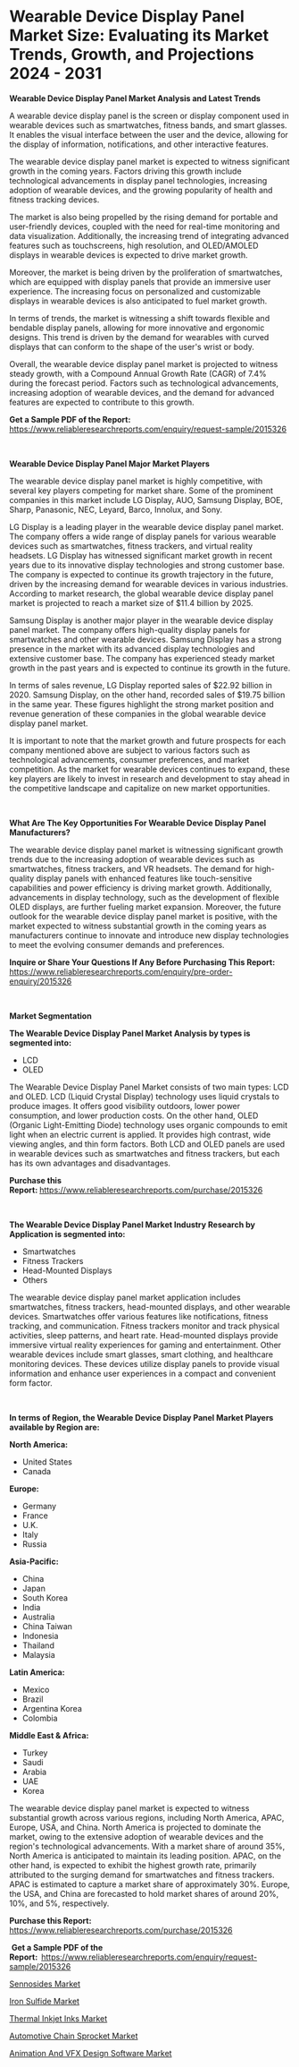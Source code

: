 <p><h1>Wearable Device Display Panel Market Size: Evaluating its Market Trends, Growth, and Projections 2024 - 2031</h1></p><p><strong>Wearable Device Display Panel Market Analysis and Latest Trends</strong></p>
<p><p>A wearable device display panel is the screen or display component used in wearable devices such as smartwatches, fitness bands, and smart glasses. It enables the visual interface between the user and the device, allowing for the display of information, notifications, and other interactive features.</p><p>The wearable device display panel market is expected to witness significant growth in the coming years. Factors driving this growth include technological advancements in display panel technologies, increasing adoption of wearable devices, and the growing popularity of health and fitness tracking devices.</p><p>The market is also being propelled by the rising demand for portable and user-friendly devices, coupled with the need for real-time monitoring and data visualization. Additionally, the increasing trend of integrating advanced features such as touchscreens, high resolution, and OLED/AMOLED displays in wearable devices is expected to drive market growth.</p><p>Moreover, the market is being driven by the proliferation of smartwatches, which are equipped with display panels that provide an immersive user experience. The increasing focus on personalized and customizable displays in wearable devices is also anticipated to fuel market growth.</p><p>In terms of trends, the market is witnessing a shift towards flexible and bendable display panels, allowing for more innovative and ergonomic designs. This trend is driven by the demand for wearables with curved displays that can conform to the shape of the user's wrist or body.</p><p>Overall, the wearable device display panel market is projected to witness steady growth, with a Compound Annual Growth Rate (CAGR) of 7.4% during the forecast period. Factors such as technological advancements, increasing adoption of wearable devices, and the demand for advanced features are expected to contribute to this growth.</p></p>
<p><strong>Get a Sample PDF of the Report:&nbsp;</strong> <a href="https://www.reliableresearchreports.com/enquiry/request-sample/2015326">https://www.reliableresearchreports.com/enquiry/request-sample/2015326</a></p>
<p>&nbsp;</p>
<p><strong>Wearable Device Display Panel Major Market Players</strong></p>
<p><p>The wearable device display panel market is highly competitive, with several key players competing for market share. Some of the prominent companies in this market include LG Display, AUO, Samsung Display, BOE, Sharp, Panasonic, NEC, Leyard, Barco, Innolux, and Sony.</p><p>LG Display is a leading player in the wearable device display panel market. The company offers a wide range of display panels for various wearable devices such as smartwatches, fitness trackers, and virtual reality headsets. LG Display has witnessed significant market growth in recent years due to its innovative display technologies and strong customer base. The company is expected to continue its growth trajectory in the future, driven by the increasing demand for wearable devices in various industries. According to market research, the global wearable device display panel market is projected to reach a market size of $11.4 billion by 2025.</p><p>Samsung Display is another major player in the wearable device display panel market. The company offers high-quality display panels for smartwatches and other wearable devices. Samsung Display has a strong presence in the market with its advanced display technologies and extensive customer base. The company has experienced steady market growth in the past years and is expected to continue its growth in the future. </p><p>In terms of sales revenue, LG Display reported sales of $22.92 billion in 2020. Samsung Display, on the other hand, recorded sales of $19.75 billion in the same year. These figures highlight the strong market position and revenue generation of these companies in the global wearable device display panel market.</p><p>It is important to note that the market growth and future prospects for each company mentioned above are subject to various factors such as technological advancements, consumer preferences, and market competition. As the market for wearable devices continues to expand, these key players are likely to invest in research and development to stay ahead in the competitive landscape and capitalize on new market opportunities.</p></p>
<p>&nbsp;</p>
<p><strong>What Are The Key Opportunities For Wearable Device Display Panel Manufacturers?</strong></p>
<p><p>The wearable device display panel market is witnessing significant growth trends due to the increasing adoption of wearable devices such as smartwatches, fitness trackers, and VR headsets. The demand for high-quality display panels with enhanced features like touch-sensitive capabilities and power efficiency is driving market growth. Additionally, advancements in display technology, such as the development of flexible OLED displays, are further fueling market expansion. Moreover, the future outlook for the wearable device display panel market is positive, with the market expected to witness substantial growth in the coming years as manufacturers continue to innovate and introduce new display technologies to meet the evolving consumer demands and preferences.</p></p>
<p><strong>Inquire or Share Your Questions If Any Before Purchasing This Report:</strong> <a href="https://www.reliableresearchreports.com/enquiry/pre-order-enquiry/2015326">https://www.reliableresearchreports.com/enquiry/pre-order-enquiry/2015326</a></p>
<p>&nbsp;</p>
<p><strong>Market Segmentation</strong></p>
<p><strong>The Wearable Device Display Panel Market Analysis by types is segmented into:</strong></p>
<p><ul><li>LCD</li><li>OLED</li></ul></p>
<p><p>The Wearable Device Display Panel Market consists of two main types: LCD and OLED. LCD (Liquid Crystal Display) technology uses liquid crystals to produce images. It offers good visibility outdoors, lower power consumption, and lower production costs. On the other hand, OLED (Organic Light-Emitting Diode) technology uses organic compounds to emit light when an electric current is applied. It provides high contrast, wide viewing angles, and thin form factors. Both LCD and OLED panels are used in wearable devices such as smartwatches and fitness trackers, but each has its own advantages and disadvantages.</p></p>
<p><strong>Purchase this Report:&nbsp;</strong><a href="https://www.reliableresearchreports.com/purchase/2015326">https://www.reliableresearchreports.com/purchase/2015326</a></p>
<p>&nbsp;</p>
<p><strong>The Wearable Device Display Panel Market Industry Research by Application is segmented into:</strong></p>
<p><ul><li>Smartwatches</li><li>Fitness Trackers</li><li>Head-Mounted Displays</li><li>Others</li></ul></p>
<p><p>The wearable device display panel market application includes smartwatches, fitness trackers, head-mounted displays, and other wearable devices. Smartwatches offer various features like notifications, fitness tracking, and communication. Fitness trackers monitor and track physical activities, sleep patterns, and heart rate. Head-mounted displays provide immersive virtual reality experiences for gaming and entertainment. Other wearable devices include smart glasses, smart clothing, and healthcare monitoring devices. These devices utilize display panels to provide visual information and enhance user experiences in a compact and convenient form factor.</p></p>
<p>&nbsp;</p>
<p><strong>In terms of Region, the Wearable Device Display Panel Market Players available by Region are:</strong></p>
<p>
    <p> <strong> North America: </strong>
        <ul>
            <li>United States</li>
            <li>Canada</li>
        </ul>
        </p> 
    <p> <strong> Europe: </strong>
        <ul>
            <li>Germany</li>
            <li>France</li>
            <li>U.K.</li>
            <li>Italy</li>
            <li>Russia</li>
        </ul>
        </p> 
    <p> <strong> Asia-Pacific: </strong>
        <ul>
            <li>China</li>
            <li>Japan</li>
            <li>South Korea</li>
            <li>India</li>
            <li>Australia</li>
            <li>China Taiwan</li>
            <li>Indonesia</li>
            <li>Thailand</li>
            <li>Malaysia</li>
        </ul>
        </p> 
    <p> <strong> Latin America: </strong>
        <ul>
            <li>Mexico</li>
            <li>Brazil</li>
            <li>Argentina Korea</li>
            <li>Colombia</li>
        </ul>
        </p> 
    <p> <strong> Middle East & Africa: </strong>
        <ul>
            <li>Turkey</li>
            <li>Saudi</li>
            <li>Arabia</li>
            <li>UAE</li>
            <li>Korea</li>
        </ul>
    </p>
    </p>
<p><p>The wearable device display panel market is expected to witness substantial growth across various regions, including North America, APAC, Europe, USA, and China. North America is projected to dominate the market, owing to the extensive adoption of wearable devices and the region's technological advancements. With a market share of around 35%, North America is anticipated to maintain its leading position. APAC, on the other hand, is expected to exhibit the highest growth rate, primarily attributed to the surging demand for smartwatches and fitness trackers. APAC is estimated to capture a market share of approximately 30%. Europe, the USA, and China are forecasted to hold market shares of around 20%, 10%, and 5%, respectively.</p></p>
<p><strong>Purchase this Report: </strong><a href="https://www.reliableresearchreports.com/purchase/2015326">https://www.reliableresearchreports.com/purchase/2015326</a></p>
<p>&nbsp;<strong>Get a Sample PDF of the Report:&nbsp;&nbsp;</strong><a href="https://www.reliableresearchreports.com/enquiry/request-sample/2015326">https://www.reliableresearchreports.com/enquiry/request-sample/2015326</a></p>
<p><strong></strong></p>
<p><p><a href="https://github.com/Chiragrp26/Market-Research-Report-List-3/blob/main/sennosides-market.md">Sennosides Market</a></p><p><a href="https://medium.com/@susanwest38/iron-sulfide-market-outlook-industry-overview-and-forecast-2024-to-2031-cd753bb31c72">Iron Sulfide Market</a></p><p><a href="https://medium.com/@kathrynlynch04/thermal-inkjet-inks-market-trends-forecast-and-competitive-analysis-to-2031-8427d0d4d6cd">Thermal Inkjet Inks Market</a></p><p><a href="https://medium.com/@tiannathiel2023/automotive-chain-sprocket-market-furnishes-information-on-market-share-market-trends-and-market-85c15396cfa5">Automotive Chain Sprocket Market</a></p><p><a href="https://github.com/jj19131/Market-Research-Report-List-1/blob/main/animation-and-vfx-design-software-market.md">Animation And VFX Design Software Market</a></p></p>